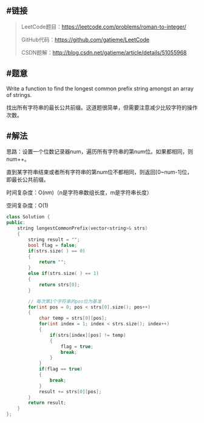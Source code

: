 #链接
-------

>LeetCode题目：https://leetcode.com/problems/roman-to-integer/
>
>GitHub代码：https://github.com/gatieme/LeetCode
>
>CSDN题解：http://blog.csdn.net/gatieme/article/details/51055968


#题意
-------

Write a function to find the longest common prefix string amongst an array of strings.



找出所有字符串的最长公共前缀。这道题很简单，但需要注意减少比较字符的操作次数。


#解法
-------

思路：设置一个位数记录器num，遍历所有字符串的第num位。如果都相同，则num++。

直到某字符串结束或者所有字符串的第num位不都相同，则返回[0~num-1]位，即最长公共前缀。

时间复杂度：O(nm)（n是字符串数组长度，m是字符串长度）

空间复杂度：O(1)



```cpp
class Solution {
public:
    string longestCommonPrefix(vector<string>& strs)
    {
        string result = "";
        bool flag = false;
        if(strs.size( ) == 0)
        {
            return "";
        }
        else if(strs.size( ) == 1)
        {
            return strs[0];
        }

        // 每次第1个字符串的pos位为基准
        for(int pos = 0; pos < strs[0].size(); pos++)
        {
            char temp = strs[0][pos];
            for(int index = 1; index < strs.size(); index++)
            {
                if(strs[index][pos] != temp)
                {
                    flag = true;
                    break;
                }
            }
            if(flag == true)
            {
                break;
            }
            result += strs[0][pos];
        }
        return result;
    }
};
```